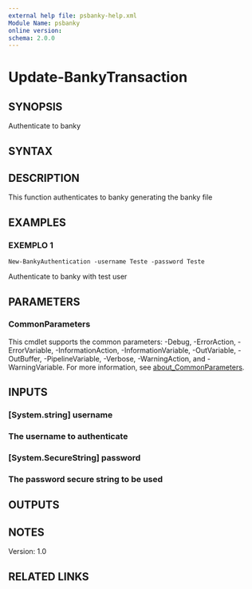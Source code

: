 ```yaml
---
external help file: psbanky-help.xml
Module Name: psbanky
online version:
schema: 2.0.0
---
```


# Update-BankyTransaction

## SYNOPSIS
Authenticate to banky

## SYNTAX

## DESCRIPTION
This function authenticates to banky generating the banky file

## EXAMPLES

### EXEMPLO 1
```
New-BankyAuthentication -username Teste -password Teste
```

Authenticate to banky with test user

## PARAMETERS

### CommonParameters
This cmdlet supports the common parameters: -Debug, -ErrorAction, -ErrorVariable, -InformationAction, -InformationVariable, -OutVariable, -OutBuffer, -PipelineVariable, -Verbose, -WarningAction, and -WarningVariable. For more information, see [about_CommonParameters](http://go.microsoft.com/fwlink/?LinkID=113216).

## INPUTS

### [System.string] username
###     The username to authenticate
### [System.SecureString] password
###     The password secure string to be used
## OUTPUTS

## NOTES
Version: 1.0

## RELATED LINKS
